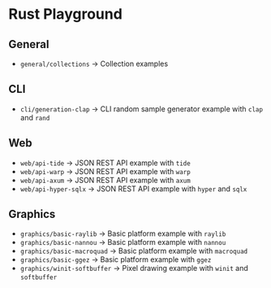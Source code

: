 # Rust Playground

## General

- `general/collections` -> Collection examples

## CLI

- `cli/generation-clap` -> CLI random sample generator example with `clap` and `rand`

## Web

- `web/api-tide` -> JSON REST API example with `tide`
- `web/api-warp` -> JSON REST API example with `warp`
- `web/api-axum` -> JSON REST API example with `axum`
- `web/api-hyper-sqlx` -> JSON REST API example with `hyper` and `sqlx`

## Graphics

- `graphics/basic-raylib` -> Basic platform example with `raylib`
- `graphics/basic-nannou` -> Basic platform example with `nannou`
- `graphics/basic-macroquad` -> Basic platform example with `macroquad`
- `graphics/basic-ggez` -> Basic platform example with `ggez`
- `graphics/winit-softbuffer` -> Pixel drawing example with `winit` and `softbuffer`
